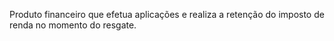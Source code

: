 Produto financeiro que efetua aplicações e realiza a retenção do imposto de renda no momento do resgate.


